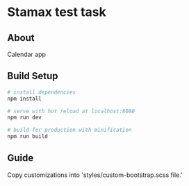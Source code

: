 # Stamax test task

## About

Calendar app

## Build Setup

```bash
# install dependencies
npm install

# serve with hot reload at localhost:8080
npm run dev

# build for production with minification
npm run build
```

## Guide

Copy customizations into 'styles/custom-bootstrap.scss file.'